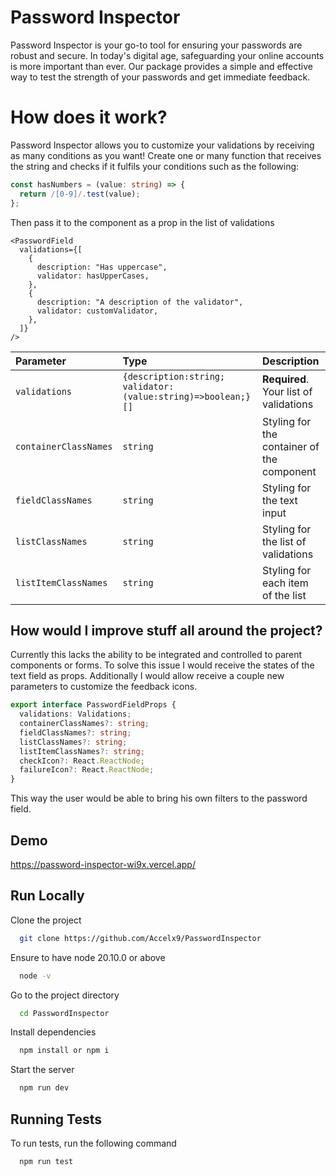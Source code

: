 # Password Inspector

Password Inspector is your go-to tool for ensuring your passwords are robust and secure. In today's digital age, safeguarding your online accounts is more important than ever. Our package provides a simple and effective way to test the strength of your passwords and get immediate feedback.

# How does it work?

Password Inspector allows you to customize your validations by receiving as many conditions as you want! Create one or many function that receives the string and checks if it fulfils your conditions such as the following:

```ts
const hasNumbers = (value: string) => {
  return /[0-9]/.test(value);
};
```

Then pass it to the component as a prop in the list of validations

```tsx
<PasswordField
  validations={[
    {
      description: "Has uppercase",
      validator: hasUpperCases,
    },
    {
      description: "A description of the validator",
      validator: customValidator,
    },
  ]}
/>
```

| Parameter             | Type                                                         | Description                                |
| :-------------------- | :----------------------------------------------------------- | :----------------------------------------- |
| `validations`         | `{description:string; validator:(value:string)=>boolean;}[]` | **Required**. Your list of validations     |
| `containerClassNames` | `string`                                                     | Styling for the container of the component |
| `fieldClassNames`     | `string`                                                     | Styling for the text input                 |
| `listClassNames`      | `string`                                                     | Styling for the list of validations        |
| `listItemClassNames`  | `string`                                                     | Styling for each item of the list          |

## How would I improve stuff all around the project?

Currently this lacks the ability to be integrated and controlled to parent components or forms. To solve this issue I would receive the states of the text field as props.
Additionally I would allow receive a couple new parameters to customize the feedback icons.

```ts
export interface PasswordFieldProps {
  validations: Validations;
  containerClassNames?: string;
  fieldClassNames?: string;
  listClassNames?: string;
  listItemClassNames?: string;
  checkIcon?: React.ReactNode;
  failureIcon?: React.ReactNode;
}
```

This way the user would be able to bring his own filters to the password field.

## Demo

https://password-inspector-wi9x.vercel.app/

## Run Locally

Clone the project

```bash
  git clone https://github.com/Accelx9/PasswordInspector
```

Ensure to have node 20.10.0 or above

```bash
  node -v
```

Go to the project directory

```bash
  cd PasswordInspector
```

Install dependencies

```bash
  npm install or npm i
```

Start the server

```bash
  npm run dev
```

## Running Tests

To run tests, run the following command

```bash
  npm run test
```
